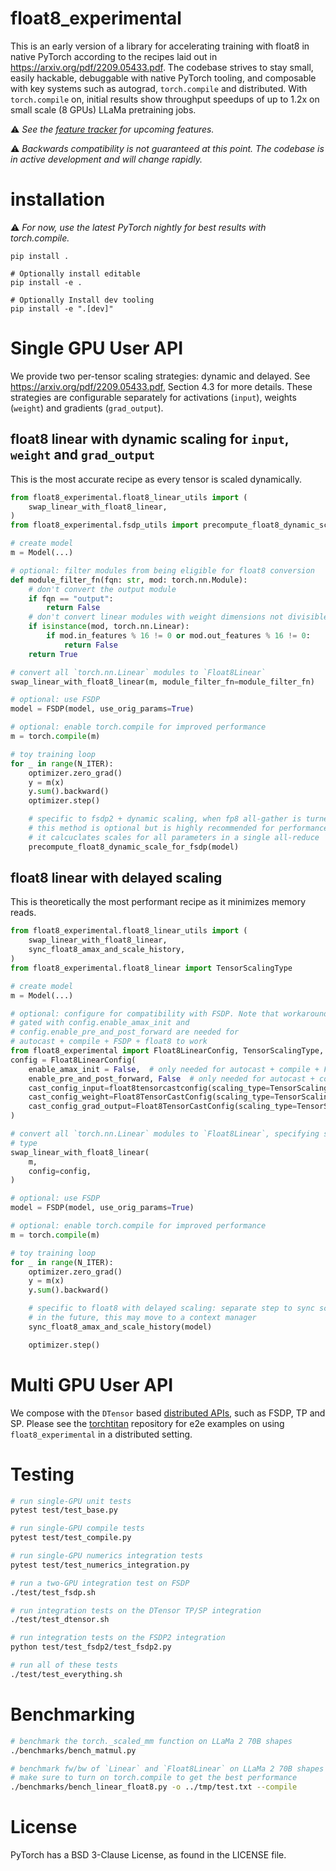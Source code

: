 # float8_experimental

This is an early version of a library for accelerating training with float8 in native PyTorch
according to the recipes laid out in https://arxiv.org/pdf/2209.05433.pdf.
The codebase strives to stay small, easily hackable, debuggable with native PyTorch tooling,
and composable with key systems such as autograd, ```torch.compile``` and distributed.
With ``torch.compile`` on, initial results show
throughput speedups of up to 1.2x on small scale (8 GPUs) LLaMa pretraining jobs.

:warning: <em>See the [feature tracker](https://github.com/pytorch-labs/float8_experimental/issues/187) for upcoming features.</em>

:warning: <em>Backwards compatibility is not guaranteed at this point. The codebase is in active development and
will change rapidly.</em>

# installation

:warning: <em>For now, use the latest PyTorch nightly for best results with torch.compile.</em>

```Shell
pip install .

# Optionally install editable
pip install -e .

# Optionally Install dev tooling
pip install -e ".[dev]"
```

# Single GPU User API

We provide two per-tensor scaling strategies: dynamic and delayed.  See https://arxiv.org/pdf/2209.05433.pdf, Section 4.3 for more details. These strategies are configurable separately for activations (`input`), weights (`weight`) and gradients (`grad_output`).

## float8 linear with dynamic scaling for `input`, `weight` and `grad_output`

This is the most accurate recipe as every tensor is scaled dynamically.

```python
from float8_experimental.float8_linear_utils import (
    swap_linear_with_float8_linear,
)
from float8_experimental.fsdp_utils import precompute_float8_dynamic_scale_for_fsdp

# create model
m = Model(...)

# optional: filter modules from being eligible for float8 conversion
def module_filter_fn(fqn: str, mod: torch.nn.Module):
    # don't convert the output module
    if fqn == "output":
        return False
    # don't convert linear modules with weight dimensions not divisible by 16
    if isinstance(mod, torch.nn.Linear):
        if mod.in_features % 16 != 0 or mod.out_features % 16 != 0:
            return False
    return True

# convert all `torch.nn.Linear` modules to `Float8Linear`
swap_linear_with_float8_linear(m, module_filter_fn=module_filter_fn)

# optional: use FSDP
model = FSDP(model, use_orig_params=True)

# optional: enable torch.compile for improved performance
m = torch.compile(m)

# toy training loop
for _ in range(N_ITER):
    optimizer.zero_grad()
    y = m(x)
    y.sum().backward()
    optimizer.step()

    # specific to fsdp2 + dynamic scaling, when fp8 all-gather is turned on
    # this method is optional but is highly recommended for performance
    # it calcuclates scales for all parameters in a single all-reduce
    precompute_float8_dynamic_scale_for_fsdp(model)

```

## float8 linear with delayed scaling

This is theoretically the most performant recipe as it minimizes memory reads.

```python
from float8_experimental.float8_linear_utils import (
    swap_linear_with_float8_linear,
    sync_float8_amax_and_scale_history,
)
from float8_experimental.float8_linear import TensorScalingType

# create model
m = Model(...)

# optional: configure for compatibility with FSDP. Note that workarounds 
# gated with config.enable_amax_init and
# config.enable_pre_and_post_forward are needed for 
# autocast + compile + FSDP + float8 to work
from float8_experimental import Float8LinearConfig, TensorScalingType, Float8TensorCastConfig
config = Float8LinearConfig(
    enable_amax_init = False,  # only needed for autocast + compile + FSDP +  float8 delayed
    enable_pre_and_post_forward, False  # only needed for autocast + compile + FSDP +  float8 delayed
    cast_config_input=float8tensorcastconfig(scaling_type=TensorScalingType.DELAYED),
    cast_config_weight=Float8TensorCastConfig(scaling_type=TensorScalingType.DELAYED),
    cast_config_grad_output=Float8TensorCastConfig(scaling_type=TensorScalingType.DELAYED),
)

# convert all `torch.nn.Linear` modules to `Float8Linear`, specifying scaling
# type
swap_linear_with_float8_linear(
    m,
    config=config,
)

# optional: use FSDP
model = FSDP(model, use_orig_params=True)

# optional: enable torch.compile for improved performance
m = torch.compile(m)

# toy training loop
for _ in range(N_ITER):
    optimizer.zero_grad()
    y = m(x)
    y.sum().backward()

    # specific to float8 with delayed scaling: separate step to sync scales/amaxes
    # in the future, this may move to a context manager
    sync_float8_amax_and_scale_history(model)

    optimizer.step()
```

# Multi GPU User API

We compose with the `DTensor` based [distributed APIs](https://pytorch.org/docs/stable/distributed.tensor.parallel.html),
such as FSDP, TP and SP. Please see the [torchtitan](https://github.com/pytorch/torchtitan) repository for e2e examples
on using `float8_experimental` in a distributed setting.

# Testing

```bash
# run single-GPU unit tests
pytest test/test_base.py

# run single-GPU compile tests
pytest test/test_compile.py

# run single-GPU numerics integration tests
pytest test/test_numerics_integration.py

# run a two-GPU integration test on FSDP
./test/test_fsdp.sh

# run integration tests on the DTensor TP/SP integration
./test/test_dtensor.sh

# run integration tests on the FSDP2 integration
python test/test_fsdp2/test_fsdp2.py

# run all of these tests
./test/test_everything.sh
```

# Benchmarking

```bash
# benchmark the torch._scaled_mm function on LLaMa 2 70B shapes
./benchmarks/bench_matmul.py

# benchmark fw/bw of `Linear` and `Float8Linear` on LLaMa 2 70B shapes
# make sure to turn on torch.compile to get the best performance
./benchmarks/bench_linear_float8.py -o ../tmp/test.txt --compile
```

# License
PyTorch has a BSD 3-Clause License, as found in the LICENSE file.
